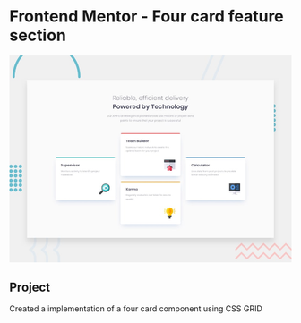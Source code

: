 # Frontend Mentor - Four card feature section

![Design preview for the Four card feature section coding challenge](./design/desktop-preview.jpg)

## Project

Created a implementation of a four card component using CSS GRID
